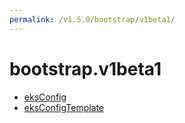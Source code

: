 ```yaml
---
permalink: /v1.5.0/bootstrap/v1beta1/
---
```


# bootstrap.v1beta1



* [eksConfig](eksConfig.md)
* [eksConfigTemplate](eksConfigTemplate.md)